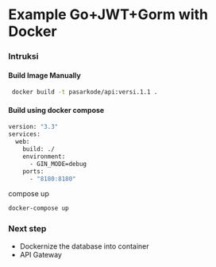 # Example Go+JWT+Gorm with Docker

### Intruksi

#### Build Image Manually
```bash
 docker build -t pasarkode/api:versi.1.1 .
```

#### Build using docker compose
``` bash
version: "3.3"
services:
  web:
    build: ./
    environment:
      - GIN_MODE=debug
    ports:
      - "8180:8180"

```

compose up
``` bash
docker-compose up
```

### Next step
- Dockernize the database into container 
- API Gateway
